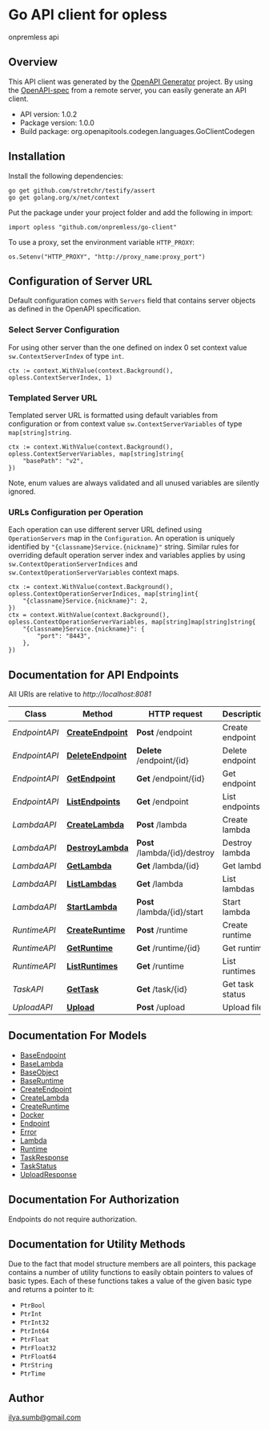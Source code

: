 # Go API client for opless

onpremless api

## Overview
This API client was generated by the [OpenAPI Generator](https://openapi-generator.tech) project.  By using the [OpenAPI-spec](https://www.openapis.org/) from a remote server, you can easily generate an API client.

- API version: 1.0.2
- Package version: 1.0.0
- Build package: org.openapitools.codegen.languages.GoClientCodegen

## Installation

Install the following dependencies:

```shell
go get github.com/stretchr/testify/assert
go get golang.org/x/net/context
```

Put the package under your project folder and add the following in import:

```golang
import opless "github.com/onpremless/go-client"
```

To use a proxy, set the environment variable `HTTP_PROXY`:

```golang
os.Setenv("HTTP_PROXY", "http://proxy_name:proxy_port")
```

## Configuration of Server URL

Default configuration comes with `Servers` field that contains server objects as defined in the OpenAPI specification.

### Select Server Configuration

For using other server than the one defined on index 0 set context value `sw.ContextServerIndex` of type `int`.

```golang
ctx := context.WithValue(context.Background(), opless.ContextServerIndex, 1)
```

### Templated Server URL

Templated server URL is formatted using default variables from configuration or from context value `sw.ContextServerVariables` of type `map[string]string`.

```golang
ctx := context.WithValue(context.Background(), opless.ContextServerVariables, map[string]string{
	"basePath": "v2",
})
```

Note, enum values are always validated and all unused variables are silently ignored.

### URLs Configuration per Operation

Each operation can use different server URL defined using `OperationServers` map in the `Configuration`.
An operation is uniquely identified by `"{classname}Service.{nickname}"` string.
Similar rules for overriding default operation server index and variables applies by using `sw.ContextOperationServerIndices` and `sw.ContextOperationServerVariables` context maps.

```golang
ctx := context.WithValue(context.Background(), opless.ContextOperationServerIndices, map[string]int{
	"{classname}Service.{nickname}": 2,
})
ctx = context.WithValue(context.Background(), opless.ContextOperationServerVariables, map[string]map[string]string{
	"{classname}Service.{nickname}": {
		"port": "8443",
	},
})
```

## Documentation for API Endpoints

All URIs are relative to *http://localhost:8081*

Class | Method | HTTP request | Description
------------ | ------------- | ------------- | -------------
*EndpointAPI* | [**CreateEndpoint**](docs/EndpointAPI.md#createendpoint) | **Post** /endpoint | Create endpoint
*EndpointAPI* | [**DeleteEndpoint**](docs/EndpointAPI.md#deleteendpoint) | **Delete** /endpoint/{id} | Delete endpoint
*EndpointAPI* | [**GetEndpoint**](docs/EndpointAPI.md#getendpoint) | **Get** /endpoint/{id} | Get endpoint
*EndpointAPI* | [**ListEndpoints**](docs/EndpointAPI.md#listendpoints) | **Get** /endpoint | List endpoints
*LambdaAPI* | [**CreateLambda**](docs/LambdaAPI.md#createlambda) | **Post** /lambda | Create lambda
*LambdaAPI* | [**DestroyLambda**](docs/LambdaAPI.md#destroylambda) | **Post** /lambda/{id}/destroy | Destroy lambda
*LambdaAPI* | [**GetLambda**](docs/LambdaAPI.md#getlambda) | **Get** /lambda/{id} | Get lambda
*LambdaAPI* | [**ListLambdas**](docs/LambdaAPI.md#listlambdas) | **Get** /lambda | List lambdas
*LambdaAPI* | [**StartLambda**](docs/LambdaAPI.md#startlambda) | **Post** /lambda/{id}/start | Start lambda
*RuntimeAPI* | [**CreateRuntime**](docs/RuntimeAPI.md#createruntime) | **Post** /runtime | Create runtime
*RuntimeAPI* | [**GetRuntime**](docs/RuntimeAPI.md#getruntime) | **Get** /runtime/{id} | Get runtime
*RuntimeAPI* | [**ListRuntimes**](docs/RuntimeAPI.md#listruntimes) | **Get** /runtime | List runtimes
*TaskAPI* | [**GetTask**](docs/TaskAPI.md#gettask) | **Get** /task/{id} | Get task status
*UploadAPI* | [**Upload**](docs/UploadAPI.md#upload) | **Post** /upload | Upload file


## Documentation For Models

 - [BaseEndpoint](docs/BaseEndpoint.md)
 - [BaseLambda](docs/BaseLambda.md)
 - [BaseObject](docs/BaseObject.md)
 - [BaseRuntime](docs/BaseRuntime.md)
 - [CreateEndpoint](docs/CreateEndpoint.md)
 - [CreateLambda](docs/CreateLambda.md)
 - [CreateRuntime](docs/CreateRuntime.md)
 - [Docker](docs/Docker.md)
 - [Endpoint](docs/Endpoint.md)
 - [Error](docs/Error.md)
 - [Lambda](docs/Lambda.md)
 - [Runtime](docs/Runtime.md)
 - [TaskResponse](docs/TaskResponse.md)
 - [TaskStatus](docs/TaskStatus.md)
 - [UploadResponse](docs/UploadResponse.md)


## Documentation For Authorization

Endpoints do not require authorization.


## Documentation for Utility Methods

Due to the fact that model structure members are all pointers, this package contains
a number of utility functions to easily obtain pointers to values of basic types.
Each of these functions takes a value of the given basic type and returns a pointer to it:

* `PtrBool`
* `PtrInt`
* `PtrInt32`
* `PtrInt64`
* `PtrFloat`
* `PtrFloat32`
* `PtrFloat64`
* `PtrString`
* `PtrTime`

## Author

ilya.sumb@gmail.com

